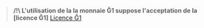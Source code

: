> **/!\ L'utilisation de la la monnaie Ğ1 suppose l'acceptation de la [licence Ğ1]** [Licence Ğ1](licence-g1)
